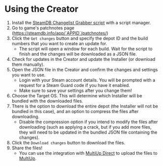 # Using the Creator

1. Install
   the [SteamDB Changelist Grabber script](https://github.com/Reddiepoint/RedAlt-SteamUp-Creator/blob/main/RedAlt-SteamDB-Changelist-Grabber.user.js)
   with a script manager.
2. Go to game's patchnotes page (https://steamdb.info/app/`APPID`/patchnotes/)
3. Click the `Get changes` button and specify the depot ID and the build numbers that you want to create an update for.
    - The script will open a window for each build. Wait for the script to finish and the changes will be downloaded as
      a JSON file.
4. Check for updates in the Creator and update the Installer (or download them manually).
5. Open the JSON file in the Creator and confirm the changes and settings you want to use.
    - Login with your Steam account details. You will be prompted with a request for a Steam Guard code if you have it
      enabled.
    - Make sure to save your settings after you change them!
6. Choose the Target OS. This will determine which Installer will be bundled with the downloaded files.
7. There is the option to download the entire depot (the Installer will not be bundled in this case), and an option to
   compress the files after downloading.
    - Disable the compression option if you intend to modify the files after downloading (such as applying a crack, but
      if you add more files, they will need to be updated in the bundled JSON file containing the changes).
8. Click the `Download changes` button to download the files.
9. Share the files!
    - You can use the integration with [MultiUp Direct](https://cs.rin.ru/forum/viewtopic.php?f=14&t=132189) to upload
      the files to [MultiUp](https://multiup.io/).